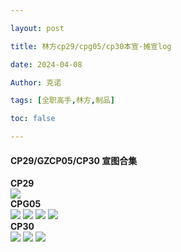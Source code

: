 ```yaml
---

layout: post

title: 林方cp29/cpg05/cp30本宣·摊宣log 

date: 2024-04-08

Author: 克诺

tags: [全职高手,林方,制品]

toc: false

---
```


#### CP29/GZCP05/CP30 宣图合集

**CP29**
<br>
![](https://s3.bmp.ovh/imgs/2024/04/08/977d3b0813a724c4.png)
<br>
**CPG05**
<br>
![](https://s3.bmp.ovh/imgs/2024/04/08/4fd6c117a46e93d4.jpg)
![](https://s3.bmp.ovh/imgs/2024/04/08/264cf233f7d25cb8.png)
![](https://s3.bmp.ovh/imgs/2024/04/08/c4eefa0fe5a3a656.png)
![](https://s3.bmp.ovh/imgs/2024/04/08/6d241fa82ba98879.png)
<br>
**CP30**
<br>
![](https://s3.bmp.ovh/imgs/2024/04/08/85dcda78f0056c1d.png)
![](https://s3.bmp.ovh/imgs/2024/04/08/62597df153ef36b6.png)
![](https://s3.bmp.ovh/imgs/2025/03/26/e6d4d32b0f6fc1f7.png)
